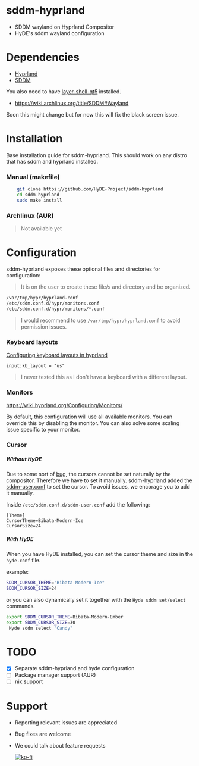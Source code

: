 # sddm-hyprland

- SDDM wayland on Hyprland Compositor
- HyDE's sddm wayland configuration

# Dependencies

- [Hyprland](https://github.com/hyprwm/Hyprland/)
- [SDDM](https://wiki.archlinux.org/title/SDDM)

You also need to have [layer-shell-qt5](https://archlinux.org/packages/extra/x86_64/layer-shell-qt5/) installed.

- https://wiki.archlinux.org/title/SDDM#Wayland

Soon this might change but for now this will fix the black screen issue.

# Installation

Base installation guide for sddm-hyprland.
This should work on any distro that has sddm and hyprland installed.

### Manual (makefile)

```bash
    git clone https://github.com/HyDE-Project/sddm-hyprland
    cd sddm-hyprland
    sudo make install
```

### Archlinux (AUR)

<!-- 
    ```bash
    yay -S sddm-hyprland
    ``` -->

> Not available yet

# Configuration

sddm-hyprland exposes these optional files and directories for configuration:

> It is on the user to create these file/s and directory and be organized.

```bash
/var/tmp/hypr/hyprland.conf 
/etc/sddm.conf.d/hypr/monitors.conf
/etc/sddm.conf.d/hypr/monitors/*.conf
```

> I would recommend to use `/var/tmp/hypr/hyprland.conf` to avoid permission issues.

### Keyboard layouts

[Configuring keyboard layouts in hyprland ](https://wiki.hyprland.org/Configuring/Keyboard/)

```hyprlang
input:kb_layout = "us"

```
> I never tested this as I don't have a keyboard with a different layout.

### Monitors

 https://wiki.hyprland.org/Configuring/Monitors/

By default, this configuration will use all available monitors.
You can override this by disabling the monitor.
You can also solve some scaling issue specific to your monitor.

### Cursor
 

##### Without HyDE
 Due to some sort of [bug](https://github.com/sddm/sddm/issues/1996), the cursors cannot be set naturally by the compositor.
 Therefore we have to set it manually.
 sddm-hyprland added the [sddm-user.conf](src/sddm-user.conf)  to set the cursor. 
    To avoid issues, we encorage you to add it manually.

Inside `/etc/sddm.conf.d/sddm-user.conf` add the following:

```sddm
[Theme]
CursorTheme=Bibata-Modern-Ice
CursorSize=24
```

##### With HyDE

When you have HyDE installed, you can set the cursor theme and size in the `hyde.conf` file.

example:

```bash
SDDM_CURSOR_THEME="Bibata-Modern-Ice"
SDDM_CURSOR_SIZE=24
```

or you can also dynamically set it together with the `Hyde sddm set/select` commands.

```bash
export SDDM_CURSOR_THEME=Bibata-Modern-Ember
export SDDM_CURSOR_SIZE=30
 Hyde sddm select "Candy"
```
# TODO

- [X] Separate sddm-hyprland and hyde configuration
- [ ] Package manager support (AUR)
- [ ] nix support

# Support

- Reporting relevant issues are appreciated
- Bug fixes are welcome
- We could talk about feature requests

  [![ko-fi](https://ko-fi.com/img/githubbutton_sm.svg)](https://ko-fi.com/A0A3TECUZ)

